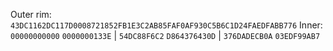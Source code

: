 Outer rim: `43DC1162DC117D0008721852FB1E3C2AB85FAF0AF930C5B6C1D24FAEDFABB776`
Inner: `00000000000` `0000000133E` | `54DC88F6C2` `D864376430D` | `376DADECB0A` `03EDF99AB7`

